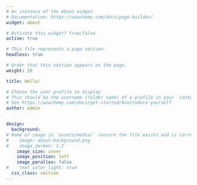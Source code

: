 ```yaml
---
# An instance of the About widget.
# Documentation: https://wowchemy.com/docs/page-builder/
widget: about

# Activate this widget? true/false
active: true

# This file represents a page section.
headless: true

# Order that this section appears on the page.
weight: 20

title: Hello!

# Choose the user profile to display
# This should be the username (folder name) of a profile in your `content/authors/` folder.
# See https://wowchemy.com/docs/get-started/#introduce-yourself
author: admin


design:
  background:
# Name of image in `assets/media/` (ensure the file exists and is correctly referenced)
#    image: about-background.png 
#    image_darken: 1.2
    image_size: cover
    image_position: left
    image_parallax: false
#    text_color_light: true
  css_class: section
---
```


